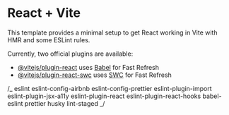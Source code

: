 # React + Vite

This template provides a minimal setup to get React working in Vite with HMR and some ESLint rules.

Currently, two official plugins are available:

-   [@vitejs/plugin-react](https://github.com/vitejs/vite-plugin-react/blob/main/packages/plugin-react/README.md) uses [Babel](https://babeljs.io/) for Fast Refresh
-   [@vitejs/plugin-react-swc](https://github.com/vitejs/vite-plugin-react-swc) uses [SWC](https://swc.rs/) for Fast Refresh

/_
eslint
eslint-config-airbnb
eslint-config-prettier
eslint-plugin-import
eslint-plugin-jsx-a11y
eslint-plugin-react
eslint-plugin-react-hooks
babel-eslint
prettier
husky
lint-staged
_/
